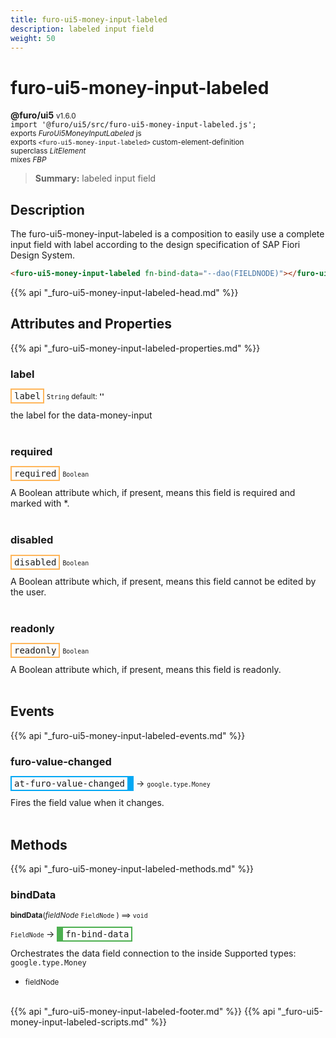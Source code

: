 ```yaml
---
title: furo-ui5-money-input-labeled
description: labeled input field
weight: 50
---
```


# furo-ui5-money-input-labeled
**@furo/ui5** <small>v1.6.0</small>
<br>`import '@furo/ui5/src/furo-ui5-money-input-labeled.js';`<small>
<br>exports *FuroUi5MoneyInputLabeled* js
<br>exports `<furo-ui5-money-input-labeled>` custom-element-definition
<br>superclass *LitElement*
<br> mixes *FBP*</small>

> **Summary:** labeled input field

## Description

The furo-ui5-money-input-labeled is a composition to easily use a complete input field with label according
to the design specification of SAP Fiori Design System.

```html
<furo-ui5-money-input-labeled fn-bind-data="--dao(FIELDNODE)"></furo-ui5-money-input-labeled>
```

{{% api "_furo-ui5-money-input-labeled-head.md" %}}

## Attributes and Properties
{{% api "_furo-ui5-money-input-labeled-properties.md" %}}





### **label**

<span  style="border-width:2px; border-style: solid;border-color:  rgb(255, 182, 91);font-family:monospace; padding:2px 4px;">label</span>
<small>`String` default: **&#39;&#39;**</small>

the label for the data-money-input
<br><br>

### **required**

<span  style="border-width:2px; border-style: solid;border-color:  rgb(255, 182, 91);font-family:monospace; padding:2px 4px;">required</span>
<small>`Boolean` </small>

A Boolean attribute which, if present, means this field is required and marked with *.
<br><br>

### **disabled**

<span  style="border-width:2px; border-style: solid;border-color:  rgb(255, 182, 91);font-family:monospace; padding:2px 4px;">disabled</span>
<small>`Boolean` </small>

A Boolean attribute which, if present, means this field cannot be edited by the user.
<br><br>

### **readonly**

<span  style="border-width:2px; border-style: solid;border-color:  rgb(255, 182, 91);font-family:monospace; padding:2px 4px;">readonly</span>
<small>`Boolean` </small>

A Boolean attribute which, if present, means this field is readonly.
<br><br>
## Events
{{% api "_furo-ui5-money-input-labeled-events.md" %}}

### **furo-value-changed**
<span  style="border-width:2px 10px 2px 2px; border-style: solid;border-color:  rgb(2, 168, 244);font-family:monospace; padding:2px 4px;">at-furo-value-changed</span>
→ <small>`google.type.Money`</small>

Fires the field value when it changes.
<br><br>

## Methods
{{% api "_furo-ui5-money-input-labeled-methods.md" %}}



### **bindData**
<small>**bindData**(*fieldNode* `FieldNode` ) ⟹ `void`</small>

<small>`FieldNode` </small> →
<span  style="border-width:2px 2px 2px 10px; border-style: solid;border-color:  rgb(76, 175, 80);font-family:monospace; padding:2px 4px;">fn-bind-data</span>

Orchestrates the data field connection to the inside
Supported types: `google.type.Money`

- <small>fieldNode </small>
<br><br>








{{% api "_furo-ui5-money-input-labeled-footer.md" %}}
{{% api "_furo-ui5-money-input-labeled-scripts.md" %}}
